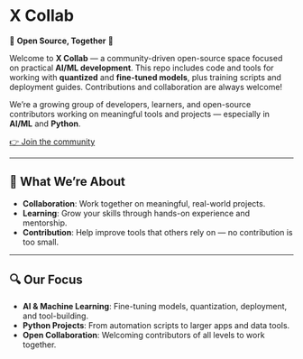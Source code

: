 # **X Collab**

🌟 **Open Source, Together** 🌟

Welcome to **X Collab** — a community-driven open-source space focused on practical **AI/ML development**.
This repo includes code and tools for working with **quantized** and **fine-tuned models**, plus training scripts and deployment guides.
Contributions and collaboration are always welcome!

We’re a growing group of developers, learners, and open-source contributors working on meaningful tools and projects — especially in **AI/ML** and **Python**.

[👉 Join the community](https://x-collab-invite.streamlit.app/)

---

## 🚀 **What We’re About**

* **Collaboration**: Work together on meaningful, real-world projects.
* **Learning**: Grow your skills through hands-on experience and mentorship.
* **Contribution**: Help improve tools that others rely on — no contribution is too small.

---

## 🔍 **Our Focus**

* **AI & Machine Learning**: Fine-tuning models, quantization, deployment, and tool-building.
* **Python Projects**: From automation scripts to larger apps and data tools.
* **Open Collaboration**: Welcoming contributors of all levels to work together.
